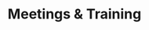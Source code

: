 ---
title: "Meetings & Training"
excerpt: "See what projects and iniatives our members are working on."
image: /assets/images/media/em-workshop.jpg
external_url: https://thefishcollective.github.io/meetings/
share: false
related: false
button: Learn more
---